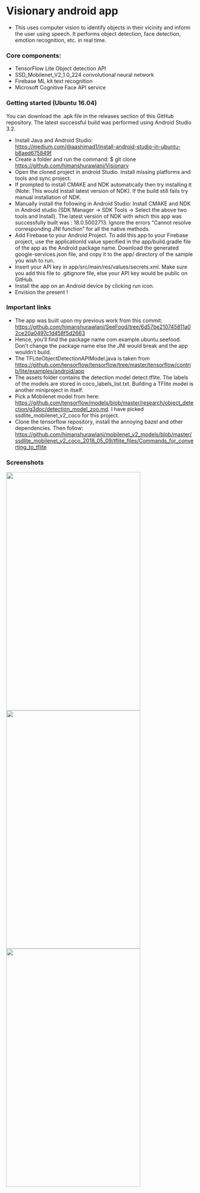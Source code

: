 # Visionary android app
- This uses computer vision to identify objects in their vicinity and inform the user using speech. It performs object detection, face detection, emotion recognition, etc. in real time.

### Core components:
- TensorFlow Lite Object detection API
- SSD_Mobilenet_V2_1.0_224 convolutional neural network
- Firebase ML kit text recognition
- Microsoft Cognitive Face API service

### Getting started (Ubuntu 16.04)
You can download the .apk file in the releases section of this GitHub repository. The latest successful build was performed using Android Studio 3.2.

- Install Java and Android Studio: https://medium.com/@aashimad1/install-android-studio-in-ubuntu-b8aed675849f
- Create a folder and run the command: $ git clone https://github.com/himanshurawlani/Visionary
- Open the cloned project in android Studio. Install missing platforms and tools and sync project.
- If prompted to install CMAKE and NDK automatically then try installing it (Note: This would install latest version of NDK). If the build still fails try manual installation of NDK.
- Manually install the following in Android Studio:
    Install CMAKE and NDK in Android studio (SDK Manager -> SDK Tools -> Select the above two tools and Install).
    The latest version of NDK with which this app was successfully built was : 18.0.5002713.
    Ignore the errors “Cannot resolve corresponding JNI function” for all the native methods.
- Add Firebase to your Android Project. To add this app to your Firebase project, use the applicationId value specified in the app/build.gradle file of the app as the Android package name. Download the generated google-services.json file, and copy it to the app/ directory of the sample you wish to run.
- Insert your API key in app/src/main/res/values/secrets.xml. Make sure you add this file to .gitignore file, else your API key would be public on GitHub.
- Install the app on an Android device by clicking run icon.
- Envision the present !

### Important links
- The app was built upon my previous work from this commit: https://github.com/himanshurawlani/SeeFood/tree/6d57be210745811a02ce20a0497c1d458f5d2663
- Hence, you’ll find the package name com.example.ubuntu.seefood. Don’t change the package name else the JNI would break and the app wouldn’t build.
- The TFLiteObjectDetectionAPIModel.java is taken from https://github.com/tensorflow/tensorflow/tree/master/tensorflow/contrib/lite/examples/android/app
- The assets folder contains the detection model detect.tflite. The labels of the models are stored in coco_labels_list.txt. Building a TFlite model is another miniproject in itself.
- Pick a Mobilenet model from here: https://github.com/tensorflow/models/blob/master/research/object_detection/g3doc/detection_model_zoo.md. I have picked ssdlite_mobilenet_v2_coco for this project.
- Clone the tensorflow repository, install the annoying bazel and other dependencies. Then follow: https://github.com/himanshurawlani/mobilenet_v2_models/blob/master/ssdlite_mobilenet_v2_coco_2018_05_09/tflite_files/Commands_for_converting_to_tflite


### Screenshots
<img src="https://user-images.githubusercontent.com/16475754/46054976-5e23d900-c167-11e8-858b-9711e711217a.png" width="360" height="640">
<img src="https://user-images.githubusercontent.com/16475754/46054977-5e23d900-c167-11e8-8cf5-1ebb0ee41c20.png" width="360" height="640">
<img src="https://user-images.githubusercontent.com/16475754/46054979-5ebc6f80-c167-11e8-8878-c4ac2a7ca106.png" width="360" height="640">
